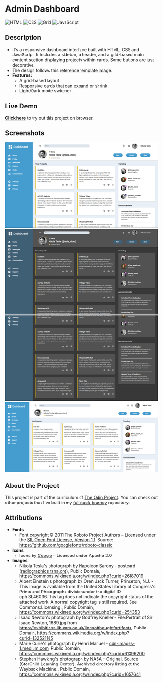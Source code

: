 # Admin Dashboard

![HTML](https://img.shields.io/badge/HTML-E34F26?style=for-the-badge&logo=html5&logoColor=white)
![CSS](https://img.shields.io/badge/CSS-663399?style=for-the-badge&logo=css&logoColor=white)
![Grid](https://img.shields.io/badge/Grid-gray?style=for-the-badge&color=374c52)
![JavaScript](https://img.shields.io/badge/JavaScript-F7DF1E?style=for-the-badge&logo=javascript&logoColor=black)

## Description

- It's a responsive dashboard interface built with HTML, CSS and JavaScript. It includes a sidebar, a header, and a grid-based main content section displaying projects within cards. Some buttons are just decorative.
- The design follows this [reference template image](./assets/ref/admin-dashboard-reference.png).
- **Features:**
    - A grid-based layout
    - Responsive cards that can expand or shrink
    - Light/Dark mode switcher

## Live Demo

**[Click here](https://pedroasb.github.io/admin-dashboard/)** to try out this project on browser.

## Screenshots

![Screenshot 1](./screenshots/screenshot-1.png)
![Screenshot 2](./screenshots/screenshot-2.png)
![Screenshot 3](./screenshots/screenshot-3.png)
![Screenshot 4](./screenshots/screenshot-4.png)

## About the Project

This project is part of the curriculum of [The Odin Project](https://www.theodinproject.com/). You can check out other projects that I've built in my [fullstack-journey](https://github.com/PedroASB/fullstack-journey) repository.

## Attributions

- **Fonts**
    - Font copyright © 2011 The Roboto Project Authors – Licensed under the [SIL Open Font License, Version 1.1](https://openfontlicense.org/). Source: https://github.com/googlefonts/roboto-classic
- **Icons**
    - Icons by [Google](https://fonts.google.com/icons) – Licensed under Apache 2.0
- **Images**
    - Nikola Tesla's photograph by Napoleon Sarony - postcard ([radiographics.rsna.org](http://radiographics.rsna.org/)), Public Domain, https://commons.wikimedia.org/w/index.php?curid=26187019
    - Albert Einstein's photograph by Oren Jack Turner, Princeton, N.J. - This image is available from the United States Library of Congress's Prints and Photographs divisionunder the digital ID cph.3b46036.This tag does not indicate the copyright status of the attached work. A normal copyright tag is still required. See Commons:Licensing., Public Domain, https://commons.wikimedia.org/w/index.php?curid=254353
    - Isaac Newton's photograph by Godfrey Kneller - File:Portrait of Sir Isaac Newton, 1689.jpg from https://exhibitions.lib.cam.ac.uk/linesofthought/artifacts, Public Domain, https://commons.wikimedia.org/w/index.php?curid=132521185
    - Marie Curie's photograph by Henri Manuel - [cdn-images-1.medium.com](http://cdn-images-1.medium.com/), Public Domain, https://commons.wikimedia.org/w/index.php?curid=61396200
    - Stephen Hawking's photograph by NASA - Original. Source (StarChild Learning Center). Archived directory listing at the Wayback Machine., Public Domain, https://commons.wikimedia.org/w/index.php?curid=1657641
